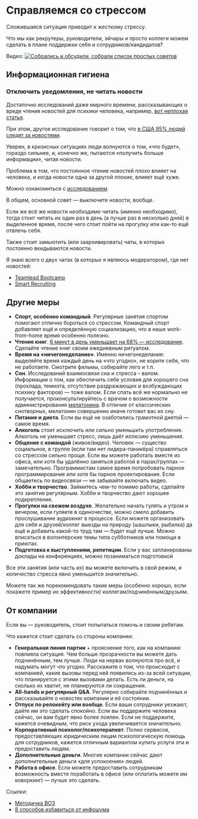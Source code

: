 # Справляемся со стрессом

Сложившаяся ситуация приводит к жесткому стрессу.

Что мы как рекрутеры, руководители, эйчары и просто коллеги можем сделать в плане поддержки себя и сотрудников/кандидатов?

Видео:
[![Собрались и обсудили, собрали список простых советов](http://img.youtube.com/vi/PnzPzIPs-f4/0.jpg)](http://www.youtube.com/watch?v=PnzPzIPs-f4)

## Информационная гигиена

### Отключить уведомления, не читать новости

Достаточно исследований даже мирного времени, рассказывающих о вреде чтения новостей для психики человека, например, [вот неплохая статья](https://www.theguardian.com/media/2013/apr/12/news-is-bad-rolf-dobelli).

При этом, другое исследование говорит о том, что [в США 95% людей следят за новостями](https://www.apa.org/news/press/releases/2017/11/lowest-point).

Уверен, в кризисных ситуациях люди волнуются о том, «что будет», гораздо сильнее, и, конечно же, пытаются «получить больше информации», читая новости.

Проблема в том, что постоянное чтение новостей _плохо_ влияет на человека, и когда новости одна за другой _плохие_, влияет ещё хуже.

Можно ознакомиться с [исследованием](https://bpspsychub.onlinelibrary.wiley.com/doi/abs/10.1111/j.2044-8295.1997.tb02622.x).

В общем, основной совет — выключите новости, вообще.

Если же всё же новости _необходимо_ читать (именно необходимо), тогда стоит читать их один раз в день (а лучше раз в несколько дней) в выделенное время, после чего стоит пойти на прогулку или как-то ещё отвлечь себя.

Также стоит замьютить (или заархивировать) чаты, в которых постоянно вкидываются новости.

Я знаю всего о двух чатах (в которых я являюсь модератором), где нет новостей:
- [Teamlead Bootcamp](https://t.me/tlbootcamp)
- [Smart Recruiting](https://t.me/smartrecruiting)

## Другие меры

- **Спорт, особенно командный**. Регулярные занятия спортом помогают отлично бороться со стрессом. Командный спорт добавляет ещё и определённую социализацию, что в наше work-from-home время особенно полезно.
- **Чтение книг**. [6 минут в день уменьшает на 68% — исследование](https://aisa.or.ke/wp-content/uploads/showcases/pearson-africa-virtual-showcase/resources/Pearson_blog_How_reading_helps_students_deal_with_stress_and_uncertainty.pdf). Сделайте чтение книг своим ежедневным ритуалом.
- **Время на «ничегонеделание»**. Именно ничегонеделание: выделяйте время каждый день на «что угодно», не корите себя, что не работаете. Смотрите фильмы, собирайте лего и т.п.
- **Сон**. Исследований взаимосвязи сна и стресса – валом. Информации о том, как обеспечить себе условия для хорошего сна (прохлада, темнота, отсутствие раздражающих и возбуждающих психику факторов) — тоже валом. Если спать всё же нормально не получается, проконсультируйтесь с врачом о возможности администрирования [мелатонина](https://ru.wikipedia.org/wiki/Мелатонин). В отличие от классических снотворных, мелатонин совершенно иначе готовит вас ко сну.
- **Питание и диета**. Если вы ещё не озаботились грамотной диетой — самое время.
- **Алкоголь** стоит исключить или сильно уменьшить употребление. Алкоголь не уменьшает стресс, лишь даёт иллюзию уменьшения.
- **Общение с командой** (живое/видео). Человек — существо социальное, в группе (если там нет лидера-паникёра) справляться со стрессом сильно проще. Если вы можете работать вместе из офиса, или хотя бы удалённо заняться работой в парах/группах — замечательно. Программистам самое время попробовать парное программирование или хотя бы парное проектирование. Если общаетесь по видеосвязи — не забывайте включать видео.
- **Хобби и творчество**. Займитесь чем-то помимо работы, сделайте это занятие регулярным. Хобби и творчество дают хорошее подкрепление.
- **Прогулки на свежем воздухе**. Желательно начать гулять и утром и вечером, если гуляете в одиночестве, можно смело добавить прослушивание аудиокниг в процессе. Если можете организовать для себя и друзей/коллег выезды на природу (шашлыки, рыбалка) да ещё и добавить какой-то труд там — будет ещё лучше. Можно вписаться в волонтерские темы типа субботников или помощи в приютах.
- **Подготовка к выступлениям, репетиции**. Если у вас запланированы доклады на конференциях, можно позаниматься подготовкой

Все эти занятия (или часть их) вы можете включить в свой режим, и количество стресса явно уменьшится значительно.

Можете так же порекомендовать такие меры (особенно хорошо, если покажете пример их эффективности) коллегам/подчинённым/друзьям.

## От компании

Если вы — руководитель, стоит попытаться помочь и своим ребятам.

Что кажется стоит сделать со стороны компании:

- **Генеральная линия партии** + прояснение того, как на компанию повлияла ситуация. Чем больше прозрачности вы можете дать подчинённым, тем лучше. Люди на нервах волнуются про всё, и надумать могут что угодно. Расскажите о том, что происходит с компанией, какие вызовы перед ней появились из-за всей ситуации, что планируется с этими вызовами делать. Есть ли деньги, на сколько их хватит, не планируются ли сокращения.
- **All-hands и регулярный Q&A**. Регулярно собирайте подчинённых и рассказывайте о новостях компании и её состоянии.
- **Отпуск по релокейту или вообще**. Если ваши сотрудники уезжают, дайте им это сделать спокойно. Если вы поддержите человека сейчас, он вам будет явно более лоялен. Если не поддержите, кажется очевидным, что риск ухода увеличивается значительно.
- **Корпоративный психолог/психотерапевт**. Полно сервисов, предоставляющих юридическим лицам психологическую помощь для сотрудников, кажется отличным вариантом купить услуги эти и предоставить людям.
- **Дополнительные деньги**. Многие компании сейчас дают дополнительные деньги «для успокоения» людей.
- **Работа в офисе**. Если можете предоставить сотрудникам возможность вместе поработать в офисе (или оплатить можете им коворкинг) — лучше это сделать.

Ссылки:
- [Методичка ВОЗ](https://apps.who.int/iris/bitstream/handle/10665/331901/9789240009547-rus.pdf)
- [8 способов избавиться от инфошума](https://4brain.ru/blog/information-hygiene/)
